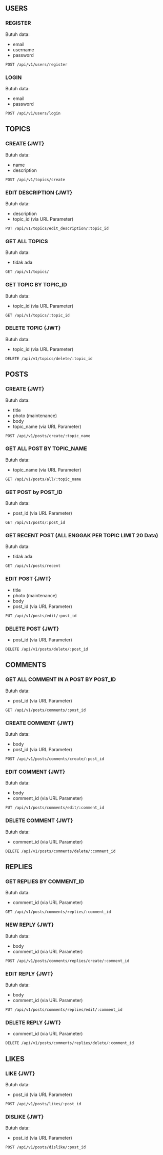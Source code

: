 ## USERS
### REGISTER
Butuh data:
- email
- username
- password
```
POST /api/v1/users/register
```
### LOGIN
Butuh data:
- email
- password
```
POST /api/v1/users/login
```
## TOPICS 
### CREATE {JWT}
Butuh data:
- name
- description
```
POST /api/v1/topics/create
```
### EDIT DESCRIPTION {JWT}
Butuh data:
- description
- topic_id (via URL Parameter)
```
PUT /api/v1/topics/edit_description/:topic_id
```
### GET ALL TOPICS
Butuh data:
- tidak ada
```
GET /api/v1/topics/
```
### GET TOPIC BY TOPIC_ID
Butuh data:
- topic_id (via URL Parameter)
```
GET /api/v1/topics/:topic_id
```
### DELETE TOPIC {JWT}
Butuh data:
- topic_id (via URL Parameter)
```
DELETE /api/v1/topics/delete/:topic_id
```
## POSTS
### CREATE {JWT}
Butuh data:
- title
- photo (maintenance)
- body
- topic_name (via URL Parameter)
```
POST /api/v1/posts/create/:topic_name
```
### GET ALL POST BY TOPIC_NAME
Butuh data:
- topic_name (via URL Parameter)
```
GET /api/v1/posts/all/:topic_name
```
### GET POST by POST_ID
Butuh data:
- post_id (via URL Parameter)
```
GET /api/v1/posts/:post_id
```
### GET RECENT POST (ALL ENGGAK PER TOPIC LIMIT 20 Data)
Butuh data:
- tidak ada
```
GET /api/v1/posts/recent
```
### EDIT POST {JWT}
- title
- photo (maintenance)
- body
- post_id (via URL Parameter)
```
PUT /api/v1/posts/edit/:post_id
```
### DELETE POST {JWT}
- post_id (via URL Parameter)
```
DELETE /api/v1/posts/delete/:post_id
```
## COMMENTS
### GET ALL COMMENT IN A POST BY POST_ID
Butuh data:
- post_id (via URL Parameter)
```
GET /api/v1/posts/comments/:post_id
```
### CREATE COMMENT {JWT}
Butuh data:
- body
- post_id (via URL Parameter)
```
POST /api/v1/posts/comments/create/:post_id
```
### EDIT COMMENT {JWT}
Butuh data:
- body
- comment_id (via URL Parameter)
```
PUT /api/v1/posts/comments/edit/:comment_id
```
### DELETE COMMENT {JWT}
Butuh data:
- comment_id (via URL Parameter)
```
DELETE /api/v1/posts/comments/delete/:comment_id
```
## REPLIES
### GET REPLIES BY COMMENT_ID
Butuh data:
- comment_id (via URL Parameter)
```
GET /api/v1/posts/comments/replies/:comment_id
```
### NEW REPLY {JWT}
Butuh data:
- body
- comment_id (via URL Parameter)
```
POST /api/v1/posts/comments/replies/create/:comment_id
```
### EDIT REPLY {JWT}
Butuh data:
- body
- comment_id (via URL Parameter)
```
PUT /api/v1/posts/comments/replies/edit/:comment_id
```
### DELETE REPLY {JWT}
- comment_id (via URL Parameter)
```
DELETE /api/v1/posts/comments/replies/delete/:comment_id
```
## LIKES
### LIKE {JWT}
Butuh data:
- post_id (via URL Parameter)
```
POST /api/v1/posts/likes/:post_id
```
### DISLIKE {JWT}
Butuh data:
- post_id (via URL Parameter)
```
POST /api/v1/posts/dislike/:post_id
```
